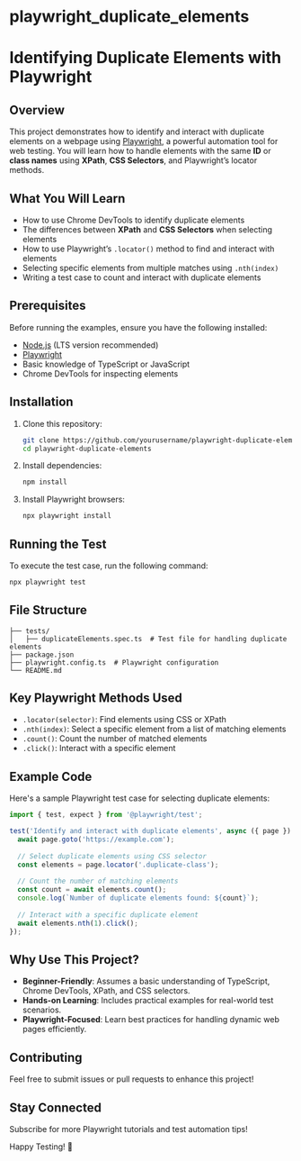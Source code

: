 # playwright_duplicate_elements
# Identifying Duplicate Elements with Playwright

## Overview
This project demonstrates how to identify and interact with duplicate elements on a webpage using [Playwright](https://playwright.dev/), a powerful automation tool for web testing. You will learn how to handle elements with the same **ID** or **class names** using **XPath**, **CSS Selectors**, and Playwright’s locator methods.

## What You Will Learn
- How to use Chrome DevTools to identify duplicate elements
- The differences between **XPath** and **CSS Selectors** when selecting elements
- How to use Playwright’s `.locator()` method to find and interact with elements
- Selecting specific elements from multiple matches using `.nth(index)`
- Writing a test case to count and interact with duplicate elements

## Prerequisites
Before running the examples, ensure you have the following installed:
- [Node.js](https://nodejs.org/) (LTS version recommended)
- [Playwright](https://playwright.dev/) 
- Basic knowledge of TypeScript or JavaScript
- Chrome DevTools for inspecting elements

## Installation
1. Clone this repository:
   ```sh
   git clone https://github.com/yourusername/playwright-duplicate-elements.git
   cd playwright-duplicate-elements
   ```
2. Install dependencies:
   ```sh
   npm install
   ```
3. Install Playwright browsers:
   ```sh
   npx playwright install
   ```

## Running the Test
To execute the test case, run the following command:
```sh
npx playwright test
```

## File Structure
```
├── tests/
│   ├── duplicateElements.spec.ts  # Test file for handling duplicate elements
├── package.json
├── playwright.config.ts  # Playwright configuration
└── README.md
```

## Key Playwright Methods Used
- `.locator(selector)`: Find elements using CSS or XPath
- `.nth(index)`: Select a specific element from a list of matching elements
- `.count()`: Count the number of matched elements
- `.click()`: Interact with a specific element

## Example Code
Here's a sample Playwright test case for selecting duplicate elements:
```ts
import { test, expect } from '@playwright/test';

test('Identify and interact with duplicate elements', async ({ page }) => {
  await page.goto('https://example.com');
  
  // Select duplicate elements using CSS selector
  const elements = page.locator('.duplicate-class');
  
  // Count the number of matching elements
  const count = await elements.count();
  console.log(`Number of duplicate elements found: ${count}`);
  
  // Interact with a specific duplicate element
  await elements.nth(1).click();
});
```

## Why Use This Project?
- **Beginner-Friendly**: Assumes a basic understanding of TypeScript, Chrome DevTools, XPath, and CSS selectors.
- **Hands-on Learning**: Includes practical examples for real-world test scenarios.
- **Playwright-Focused**: Learn best practices for handling dynamic web pages efficiently.

## Contributing
Feel free to submit issues or pull requests to enhance this project!

## Stay Connected
Subscribe for more Playwright tutorials and test automation tips!

Happy Testing! 🚀
